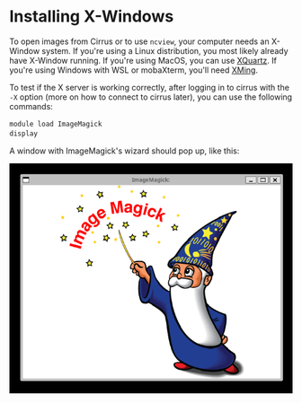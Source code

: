 # Installing X-Windows

To open images from Cirrus or to use `ncview`, your computer needs an X-Window system.
If you're using a Linux distribution, you most likely already have X-Window running.
If you're using MacOS, you can use [XQuartz](https://www.xquartz.org/).
If you're using Windows with WSL or mobaXterm, you'll need [XMing](https://sourceforge.net/projects/xming/).

To test if the X server is working correctly, after logging in to cirrus with the `-X` option (more on how to connect to cirrus later), you can use the following commands:

```bash
module load ImageMagick
display
```

A window with ImageMagick's wizard should pop up, like this:

![ImageMagick's output of the display command without any parameters.](../figures/ImageMagick.png "ImageMagick's output of the display command without any parameters.")
